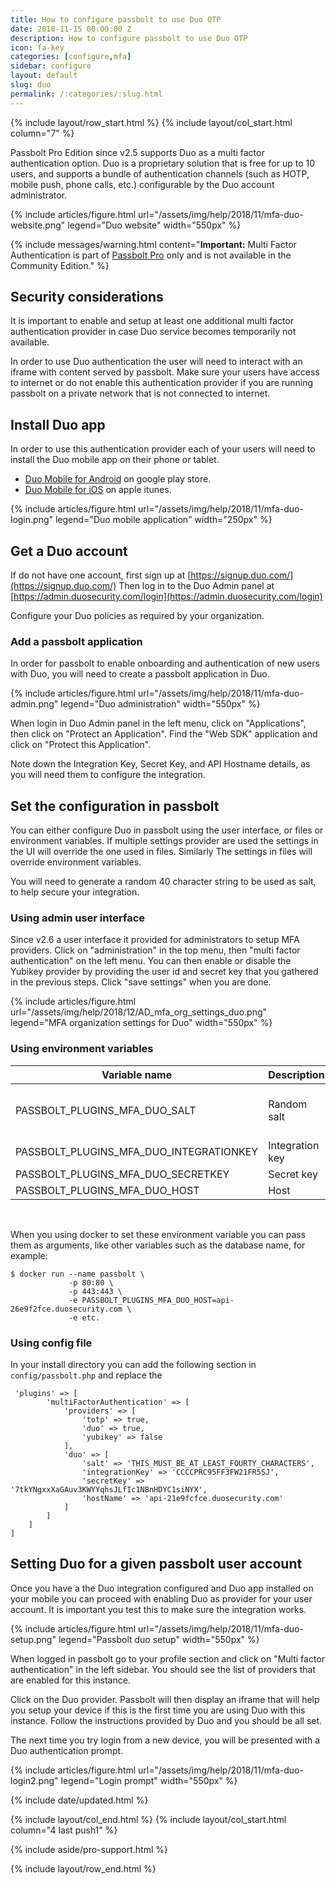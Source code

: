 ```yaml
---
title: How to configure passbolt to use Duo OTP
date: 2018-11-15 00:00:00 Z
description: How to configure passbolt to use Duo OTP
icon: fa-key
categories: [configure,mfa]
sidebar: configure
layout: default
slug: duo
permalink: /:categories/:slug.html
---
```


{% include layout/row_start.html %}
{% include layout/col_start.html column="7" %}

Passbolt Pro Edition since v2.5 supports Duo as a multi factor authentication option.
Duo is a proprietary solution that is free for up to 10 users, and supports a bundle
of authentication channels (such as HOTP, mobile push, phone calls, etc.) configurable
by the Duo account administrator.

{% include articles/figure.html
    url="/assets/img/help/2018/11/mfa-duo-website.png"
    legend="Duo website"
    width="550px"
%}

{% include messages/warning.html
    content="**Important:** Multi Factor Authentication is part of [Passbolt Pro](https://www.passbolt.com/pricing/pro) only and is not available in the Community Edition."
%}

## Security considerations

It is important to enable and setup at least one additional multi factor authentication 
provider in case Duo service becomes temporarily not available.

In order to use Duo authentication the user will need to interact with an iframe
with content served by passbolt. Make sure your users have access to internet or do
not enable this authentication provider if you are running passbolt on a private network
that is not connected to internet.

## Install Duo app

In order to use this authentication provider each of your users will need to install
the Duo mobile app on their phone or tablet.

- [Duo Mobile for Android](https://play.google.com/store/apps/details?id=com.duosecurity.duomobile&hl=en) on google play store.
- [Duo Mobile for iOS](https://itunes.apple.com/us/app/duo-mobile/id422663827?mt=8) on apple itunes.

{% include articles/figure.html
    url="/assets/img/help/2018/11/mfa-duo-login.png"
    legend="Duo mobile application"
    width="250px"
%}

## Get a Duo account

If do not have one account, first sign up at [https://signup.duo.com/](https://signup.duo.com/)
Then log in to the Duo Admin panel at [https://admin.duosecurity.com/login](https://admin.duosecurity.com/login)

Configure your Duo policies as required by your organization.

### Add a passbolt application 

In order for passbolt to enable onboarding and authentication of new users with Duo,
you will need to create a passbolt application in Duo.

{% include articles/figure.html
    url="/assets/img/help/2018/11/mfa-duo-admin.png"
    legend="Duo administration"
    width="550px"
%}

When login in Duo Admin panel in the left menu, click on "Applications", then click on 
"Protect an Application". Find the "Web SDK" application and click on "Protect this Application".

Note down the Integration Key, Secret Key, and API Hostname details, as you will need
them to configure the integration.

## Set the configuration in passbolt

You can either configure Duo in passbolt using the user interface, or files or environment variables.
If multiple settings provider are used the settings in the UI will override the one used in files.
Similarly The settings in files will override environment variables.

You will need to generate a random 40 character string to be used as salt, to help
secure your integration.

### Using admin user interface

Since v2.6 a user interface it provided for administrators to setup MFA providers.
Click on "administration" in the top menu, then "multi factor authentication" on the left menu.
You can then enable or disable the Yubikey provider by providing the user id and secret key that
you gathered in the previous steps. Click "save settings" when you are done.

{% include articles/figure.html
    url="/assets/img/help/2018/12/AD_mfa_org_settings_duo.png"
    legend="MFA organization settings for Duo"
    width="550px"
%}

### Using environment variables

<table class="table-parameters">
<thead>
    <tr>
        <th>Variable name</th>
        <th>Description</th>
        <th>Type</th>
    </tr>
</thead>
<tbody>
    <tr>
        <td>PASSBOLT_PLUGINS_MFA_DUO_SALT</td>
        <td>Random salt</td>
        <td>string (40 chars min.)</td>
    </tr>
    <tr>
        <td>PASSBOLT_PLUGINS_MFA_DUO_INTEGRATIONKEY</td>
        <td>Integration key</td>
        <td>string</td>
    </tr>
    <tr>
        <td>PASSBOLT_PLUGINS_MFA_DUO_SECRETKEY</td>
        <td>Secret key</td>
        <td>string</td>
    </tr>
    <tr>
        <td>PASSBOLT_PLUGINS_MFA_DUO_HOST</td>
        <td>Host</td>
        <td>string</td>
    </tr>
</tbody>
</table>
<br>

When you using docker to set these environment variable you can pass them as arguments,
like other variables such as the database name, for example:

```
$ docker run --name passbolt \
             -p 80:80 \
             -p 443:443 \
             -e PASSBOLT_PLUGINS_MFA_DUO_HOST=api-26e9f2fce.duosecurity.com \
             -e etc.
```

### Using config file

In your install directory you can add the following section in `config/passbolt.php`
and replace the 

```
 'plugins' => [
        'multiFactorAuthentication' => [
            'providers' => [
                'totp' => true,
                'duo' => true,
                'yubikey' => false
            ],
            'duo' => [
                'salt' => 'THIS_MUST_BE_AT_LEAST_FOURTY_CHARACTERS',
                'integrationKey' => 'CCCCPRC95FF3FW21FR5SJ',
                'secretKey' => '7tkYNgxxXaGAuv3KWYYqhsJLfIc1NBnHDYC1siNYX',
                'hostName' => 'api-21e9fcfce.duosecurity.com'
            ]
        ]
    ]
]
```

## Setting Duo for a given passbolt user account

Once you have a the Duo integration configured and Duo app installed on your mobile you
can proceed with enabling Duo as provider for your user account. It is important you test
this to make sure the integration works.

{% include articles/figure.html
    url="/assets/img/help/2018/11/mfa-duo-setup.png"
    legend="Passbolt duo setup"
    width="550px"
%}

When logged in passbolt go to your profile section and click on "Multi factor authentication"
in the left sidebar. You should see the list of providers that are enabled for this instance.

Click on the Duo provider. Passbolt will then display an iframe that will help you setup
your device if this is the first time you are using Duo with this instance. Follow the
instructions provided by Duo and you should be all set.

The next time you try login from a new device, you will be presented with a Duo 
authentication prompt.

{% include articles/figure.html
    url="/assets/img/help/2018/11/mfa-duo-login2.png"
    legend="Login prompt"
    width="550px"
%}

{% include date/updated.html %}

{% include layout/col_end.html %}
{% include layout/col_start.html column="4 last push1" %}

{% include aside/pro-support.html %}

{% include layout/row_end.html %}
